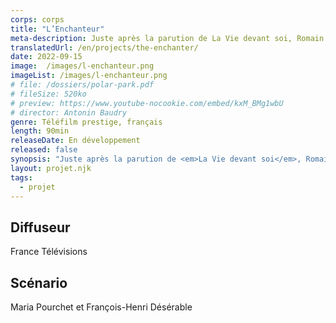 ```yaml
---
corps: corps
title: "L’Enchanteur"
meta-description: Juste après la parution de La Vie devant soi, Romain Gary fait incarner Émile Ajar par son petit cousin Paul Pavlowitch. La presse, les éditeurs, les lecteurs, tout le monde tombe dans le panneau. Enfin, presque tout le monde.
translatedUrl: /en/projects/the-enchanter/
date: 2022-09-15
image:  /images/l-enchanteur.png
imageList: /images/l-enchanteur.png
# file: /dossiers/polar-park.pdf
# fileSize: 520ko
# preview: https://www.youtube-nocookie.com/embed/kxM_BMg1wbU
# director: Antonin Baudry
genre: Téléfilm prestige, français
length: 90min
releaseDate: En développement
released: false
synopsis: "Juste après la parution de <em>La Vie devant soi</em>, Romain Gary fait incarner Émile Ajar par son petit cousin Paul Pavlowitch. La presse, les éditeurs, les lecteurs, tout le monde tombe dans le panneau. Enfin, presque tout le monde : Adèle, étudiante en littérature à La Sorbonne, originaire de Nice (où Gary a passé une partie de son enfance), est persuadée qu’Émile Ajar et Romain Gary sont un seul et même écrivain. Elle va trouver Gary rue du Bac où il vit, pour le confronter.  Va-t-elle le dénoncer ? Ou l’enchanteur arrivera-t-il à l’embarquer dans son illusion ?"
layout: projet.njk
tags:
  - projet
---
```


<div class="grid-col">

## Diffuseur
France Télévisions 

## Scénario 
Maria Pourchet et François-Henri Désérable

</div>


<div class="grid-col">

</div>